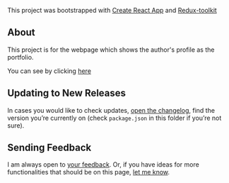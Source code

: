 This project was bootstrapped with [Create React App](https://github.com/facebook/create-react-app) and [Redux-toolkit](http://redux-toolkit.js.org/)

## About

This project is for the webpage which shows the author's profile as the portfolio.

You can see by clicking [here](https://melancholy14.github.io/portfolio/)

## Updating to New Releases

In cases you would like to check updates, [open the changelog](https://github.com/melancholy14/portfolio/blob/master/CHANGELOG.md), find the version you’re currently on (check `package.json` in this folder if you’re not sure).

## Sending Feedback

I am always open to [your feedback](https://github.com/melancholy14/portfolio/issues). Or, if you have ideas for more functionalities that should be on this page, [let me know](https://github.com/melancholy14/portfolio/issues).

